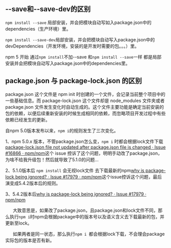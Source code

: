 ## --save和--save-dev的区别

`npm install --save` 局部安装，并会把模块自动写如入package.json中的dependencies（生产环境）里。

`npm install --save-dev`局部安装，并会把模块自动写入package.json中的devDependencies（开发环境，安装的是开发时需要的包。。。）里。

npm 5 开始 通过`npm install`不加--save 和`npm install --save`一样 都是局部安装并会把模块自动写入package.json中的dependencies里。

## package.json 与 package-lock.json 的区别

package.json 这个文件是 npm init 时创建的一个文件，会记录当前整个项目中的一些基础信息。而 package-lock.json 这个文件却是 node_modules 文件夹或者 package.json 文件发生变化时自动生成的。这个文件主要功能是确定当前安装的包的依赖，以便后续重新安装的时候生成相同的依赖，而忽略项目开发过程中有些依赖已经发生的更新。

自npm 5.0版本发布以来，`npm i`的规则发生了三次变化。

1、npm 5.0.x 版本，不管package.json怎么变，`npm i` 时都会根据lock文件下载[package-lock.json file not updated after package.json file is changed · Issue #16866 · npm/npm](https://github.com/npm/npm/issues/16866)这个 issue 控诉了这个问题，明明手动改了package.json，为啥不给我升级包！然后就导致了5.1.0的问题...

2、5.1.0版本后 `npm install` 会无视lock文件 去下载最新的npm[why is package-lock being ignored? · Issue #17979 · npm/npm](https://github.com/npm/npm/issues/17979)这个issue控诉这个问题，最后演变成5.4.2版本后的规则。

3、5.4.2版本后[why is package-lock being ignored? · Issue #17979 · npm/npm](https://github.com/npm/npm/issues/17979)

&nbsp;&nbsp;&nbsp;&nbsp;&nbsp;&nbsp;大致意思是，如果改了package.json，且package.json和lock文件不同，那么执行`npm i`时npm会根据package中的版本号以及语义含义去下载最新的包，并更新至lock。

&nbsp;&nbsp;&nbsp;&nbsp;&nbsp;&nbsp;如果两者是同一状态，那么执行`npm i `都会根据lock下载，不会理会package实际包的版本是否有新。


